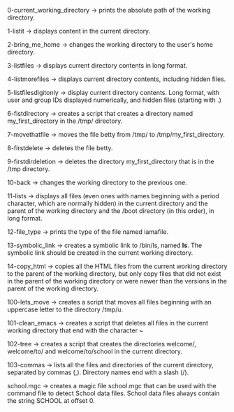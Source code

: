 0-current_working_directory -> prints the absolute path of the working directory. 

1-listit -> displays content in the current directory. 

2-bring_me_home -> changes the working directory to the user's home directory. 

3-listfiles -> displays current directory contents in long format. 

4-listmorefiles -> displays current directory contents, including hidden files. 

5-listfilesdigitonly -> display current directory contents. Long format, with user and group IDs displayed numerically, and hidden files (starting with .) 

6-fistdirectory -> creates a script that creates a directory named my_first_directory in the /tmp/ directory. 

7-movethatfile -> moves the file betty from /tmp/ to /tmp/my_first_directory. 

8-firstdelete -> deletes the file betty. 

9-firstdirdeletion -> deletes the directory my_first_directory that is in the /tmp directory. 

10-back -> changes the working directory to the previous one. 

11-lists -> displays all files (even ones with names beginning with a period character, which are normally hidden) in the current directory and the parent of the working directory and the /boot directory (in this order), in long format. 

12-file_type -> prints the type of the file named iamafile.

13-symbolic_link -> creates a symbolic link to /bin/ls, named __ls__. The symbolic link should be created in the current working directory. 

14-copy_html -> copies all the HTML files from the current working directory to the parent of the working directory, but only copy files that did not exist in the parent of the working directory or were newer than the versions in the parent of the working directory.

100-lets_move -> creates a script that moves all files beginning with an uppercase letter to the directory /tmp/u. 

101-clean_emacs -> creates a script that deletes all files in the current working directory that end with the character ~

102-tree -> creates a script that creates the directories welcome/, welcome/to/ and welcome/to/school in the current directory.

103-commas -> lists all the files and directories of the current directory, separated by commas (,). Directory names end with a slash (/). 

school.mgc -> creates  a magic file school.mgc that can be used with the command file to detect School data files. School data files always contain the string SCHOOL at offset 0.
